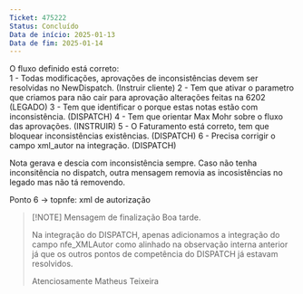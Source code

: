 ```yaml
---
Ticket: 475222
Status: Concluído
Data de início: 2025-01-13
Data de fim: 2025-01-14
---
```

O fluxo definido está correto:   
1 - Todas modificações, aprovações de inconsistências devem ser resolvidas no NewDispatch.  (Instruir cliente)
2 - Tem que ativar o parametro que criamos para não cair para aprovação alterações feitas na 6202 (LEGADO)
3 - Tem que identificar o porque estas notas estão com inconsistência.  (DISPATCH)
4 - Tem que orientar Max Mohr sobre o fluxo das aprovações.  (INSTRUIR)
5 - O Faturamento está correto, tem que bloquear inconsistências existências. (DISPATCH)
6 - Precisa corrigir o campo xml_autor na integração. (DISPATCH)


Nota gerava e descia com inconsistência sempre. Caso não tenha inconsitência no dispatch, outra mensagem removia as incosistências no legado mas não tá removendo.

Ponto 6 -> topnfe: xml de autorização


> [!NOTE] Mensagem de finalização
> Boa tarde.
> 
> Na integração do DISPATCH, apenas adicionamos a integração do campo nfe_XMLAutor como alinhado na observação interna anterior já que os outros pontos de competência do DISPATCH já estavam resolvidos.
> 
 > Atenciosamente
> Matheus Teixeira
